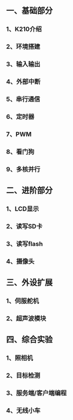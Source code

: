 ## 一、基础部分

### 1、K210介绍

###  2、环境搭建

###  3、输入输出

###  4、外部中断

###  5、串行通信

###  6、定时器

### 7、PWM

### 8、看门狗

### 9、多核并行

## 二、进阶部分

### 1、LCD显示

### 2、读写SD卡

### 3、读写flash

### 4、摄像头

## 三、外设扩展

### 1、伺服舵机

### 2、超声波模块

## 四、综合实验

### 1、照相机

### 2、目标检测

### 3、服务端/客户端编程

### 4、无线小车

